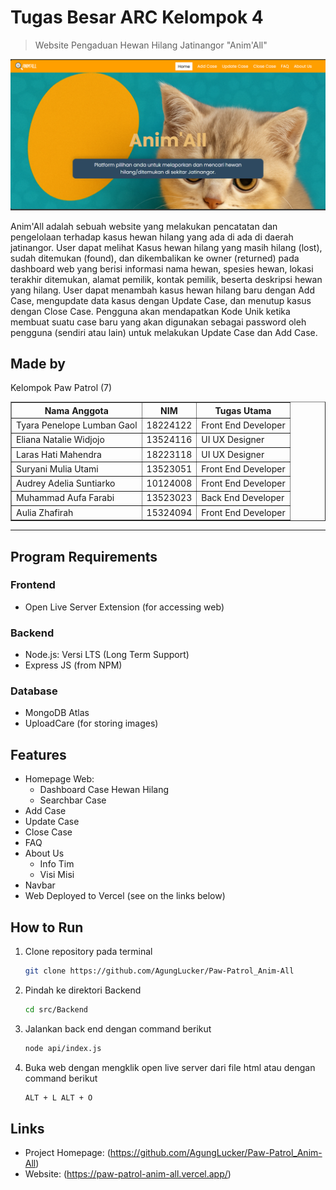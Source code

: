 
# Tugas Besar ARC Kelompok 4
> Website Pengaduan Hewan Hilang Jatinangor "Anim'All"

![alt text](image.png)

Anim'All adalah sebuah website yang melakukan pencatatan dan pengelolaan terhadap kasus hewan hilang yang ada di ada di daerah jatinangor. User dapat melihat Kasus hewan hilang yang masih hilang (lost), sudah ditemukan (found), dan dikembalikan ke owner (returned) pada dashboard web yang berisi informasi nama hewan, spesies hewan, lokasi terakhir ditemukan, alamat pemilik, kontak pemilik, beserta deskripsi hewan yang hilang. User dapat menambah kasus hewan hilang baru dengan Add Case, mengupdate data kasus dengan Update Case, dan menutup kasus dengan Close Case. Pengguna akan mendapatkan Kode Unik ketika membuat suatu case baru yang akan digunakan sebagai password oleh pengguna (sendiri atau lain) untuk melakukan Update Case dan Add Case.


## Made by
Kelompok Paw Patrol (7)
<table border="1">
  <tr>
    <th>Nama Anggota</th>
    <th>NIM</th>
    <th>Tugas Utama</th>
  </tr>
  <tr>
    <td>Tyara Penelope Lumban Gaol </td>
    <td>18224122</td>
    <td>Front End Developer</td>
  </tr>
  <tr>
    <td>Eliana Natalie Widjojo</td>
    <td>13524116</td>
    <td>UI UX Designer</td>
  </tr>
  <tr>
    <td>Laras Hati Mahendra</td>
    <td>18223118</td>
    <td>UI UX Designer</td>
  </tr>
  <tr>
    <td>Suryani Mulia Utami</td>
    <td>13523051</td>
    <td>Front End Developer</td>
  </tr>
  <tr>
    <td>Audrey Adelia Suntiarko</td>
    <td>10124008</td>
    <td>Front End Developer</td>
  </tr>
   <tr>
   <td>Muhammad Aufa Farabi</td>
   <td>13523023</td>
   <td>Back End Developer</td>
 </tr>
   </tr>
   <tr>
   <td>Aulia Zhafirah</td>
   <td>15324094</td>
   <td>Front End Developer</td>
 </tr>
</table>

---

## Program Requirements
### Frontend
- Open Live Server Extension (for accessing web)    

### Backend
- Node.js: Versi LTS (Long Term Support)
- Express JS (from NPM)
### Database
- MongoDB Atlas
- UploadCare (for storing images)


## Features
* Homepage Web:
  - Dashboard Case Hewan Hilang
  - Searchbar Case  
* Add Case
* Update Case
* Close Case
* FAQ
* About Us
  - Info Tim
  - Visi Misi
* Navbar
* Web Deployed to Vercel (see on the links below)

## How to Run

1. Clone repository pada terminal
   ```sh
   git clone https://github.com/AgungLucker/Paw-Patrol_Anim-All
   ```
2. Pindah ke direktori Backend
    ```sh
    cd src/Backend
    ```
3. Jalankan back end dengan command berikut
    ```sh
    node api/index.js
    ```
4. Buka web dengan mengklik open live server dari file html atau dengan command berikut
     ```sh
    ALT + L ALT + O
    ```

## Links
- Project Homepage:
(https://github.com/AgungLucker/Paw-Patrol_Anim-All)
- Website:
(https://paw-patrol-anim-all.vercel.app/)

